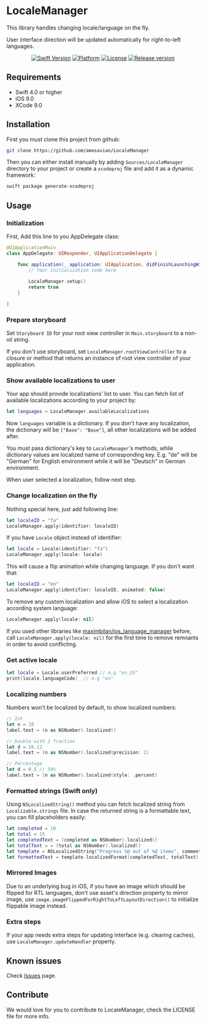 # LocaleManager

This library handles changing locale/language on the fly.

User interface direction will be updated automatically for right-to-left languages.

<center>

[![Swift Version][swift-image]][swift-url]
[![Platform][platform-image]](#)
[![License][license-image]][license-url]
[![Release version][release-image]][release-url]

</center>

## Requirements

- Swift 4.0 or higher
- iOS 9.0
- XCode 9.0

## Installation

First you must clone this project from github:

```bash
git clone https://github.com/amosavian/LocaleManager
```

Then you can either install manually by adding `Sources/LocaleManager` directory to your project 
or create a `xcodeproj` file and add it as a dynamic framework:

```bash
swift package generate-xcodeproj
```

## Usage

### Initialization

First, Add this line to you AppDelegate class:

```swift
@UIApplicationMain
class AppDelegate: UIResponder, UIApplicationDelegate {

    func application(_ application: UIApplication, didFinishLaunchingWithOptions launchOptions: [UIApplicationLaunchOptionsKey: Any]?) -> Bool {
        // Your initialization code here
        
        LocaleManager.setup()
        return true
    }

}

```

### Prepare storyboard

Set `Storyboard ID` for your root view controller in `Main.storyboard` to a non-nil string.

If you don't use storyboard, set `LocaleManager.rootViewController` to a closure or method that
returns an instance of root view controller of your application.

### Show available localizations to user

Your app should provide localizations' list to user.
You can fetch list of available localizations according to your project by:

```swift
let languages = LocaleManager.availableLocalizations
```

Now `languages` variable is a dictionary. If you don't have any localization, 
the dictionary will be `["Base": "Base"]`, all other localizations will be added after.

You must pass dictionary's key to `LocaleManager`'s methods, while dictionary values are localized name of corresponding key. 
E.g. "de" will be "German" for English environment while it will be "Deutsch" in German environment.

When user selected a localization, follow next step.

### Change localization on the fly

Nothing special here, just add following line:

```swift
let localeID = "fa"
LocaleManager.apply(identifier: localeID)
```

If you have `Locale` object instead of identifier:

```swift
let locale = Locale(identifier: "fa")
LocaleManager.apply(locale: locale)
```

This will cause a flip animation while changing language. If you don't want that:

```swift
let localeID = "en"
LocaleManager.apply(identifier: localeID, animated: false)
```

To remove any custom localization and allow iOS to select a localization according system language:

```swift
LocaleManager.apply(locale: nil)
```

If you used other libraries like [maximbilan/ios_language_manager](https://github.com/maximbilan/ios_language_manager) before,
call `LocaleManager.apply(locale: nil)` for the first time to remove remnants in order to avoid conflicting.

### Get active locale

```swift
let locale = Locale.userPreferred // e.g "en_US"
print(locale.languageCode)  // e.g "en"
```

### Localizing numbers

Numbers won't be localized by default, to show localized numbers:

```swift
// Int
let n = 10
label.text = (n as NSNumber).localized()

// Double with 2 fraction
let d = 10.12
label.text = (n as NSNumber).localized(precision: 2)

// Percentage
let d = 0.5 // 50%
label.text = (n as NSNumber).localized(style: .percent)
```


### Formatted strings (Swift only)

Using `NSLocalizedString()` method you can fetch localized string from `Localizable.strings` file.
In case the returned string is a formattable text, you can fill placeholders easily:

```swift
let completed = 10
let total = 15
let completedText = (completed as NSNumber).localized()
let totalText = = (total as NSNumber).localized()
let template = NSLocalizedString("Progress %@ out of %@ items", comment: "")
let formattedText = template.localizedFormat(completedText, totalText)
```

### Mirrored Images

Due to an underlying bug in iOS, if you have an image which should be flipped for RTL languages,
don't use asset's direction property to mirror image,
use `image.imageFlippedForRightToLeftLayoutDirection()` to initialize flippable image instead.

### Extra steps

If your app needs extra steps for updating interface (e.g. clearing caches), use `LocaleManager.updateHandler` property.

## Known issues

Check [Issues](https://github.com/amosavian/LocaleManager/issues) page.

## Contribute

We would love for you to contribute to LocaleManager, check the LICENSE file for more info.

[swift-image]: https://img.shields.io/badge/swift-4.0-orange.svg
[swift-url]: https://swift.org/
[platform-image]: https://img.shields.io/badge/platform-ios-lightgray.svg
[license-image]: https://img.shields.io/github/license/amosavian/LocaleManager.svg
[license-url]: LICENSE
[release-url]: https://github.com/amosavian/FileProvider/releases
[release-image]: https://img.shields.io/github/release/amosavian/LocaleManager.svg

